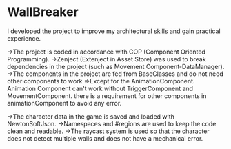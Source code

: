 # WallBreaker
I developed the project to improve my architectural skills and gain practical experience.

->The project is coded in accordance with COP (Component Oriented Programming).
->Zenject (Extenject in Asset Store) was used to break dependencies in the project (such as Movement Component-DataManager).
->The components in the project are fed from BaseClasses and do not need other components to work
=>Except for the AnimationComponent. Animation Component can't work without TriggerComponent and MovementComponent. there is a requirement for other components in animationComponent to avoid any error.

->The character data in the game is saved and loaded with NewtonSoftJson.
->Namespaces and #regions are used to keep the code clean and readable.
->The raycast system is used so that the character does not detect multiple walls and does not have a mechanical error.
